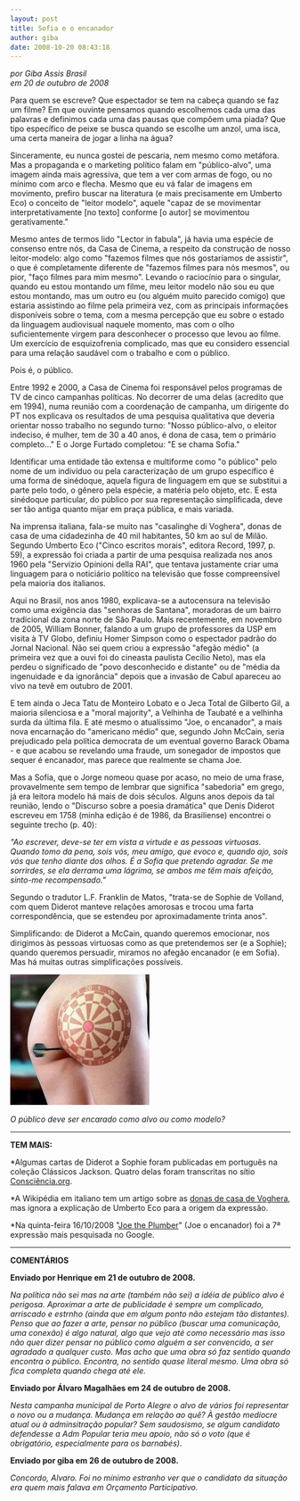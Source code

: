 ```yaml
---
layout: post
title: Sofia e o encanador
author: giba
date: 2008-10-20 08:43:18
---
```

*por Giba Assis Brasil*\
*em 20 de outubro de 2008*

Para quem se escreve? Que espectador se tem na cabeça quando se faz um filme? Em que ouvinte pensamos quando escolhemos cada uma das palavras e definimos cada uma das pausas que compõem uma piada? Que tipo específico de peixe se busca quando se escolhe um anzol, uma isca, uma certa maneira de jogar a linha na água?

Sinceramente, eu nunca gostei de pescaria, nem mesmo como metáfora. Mas a propaganda e o marketing político falam em "público-alvo", uma imagem ainda mais agressiva, que tem a ver com armas de fogo, ou no mínimo com arco e flecha. Mesmo que eu vá falar de imagens em movimento, prefiro buscar na literatura (e mais precisamente em Umberto Eco) o conceito de "leitor modelo", aquele "capaz de se movimentar interpretativamente \[no texto] conforme \[o autor] se movimentou gerativamente."

Mesmo antes de termos lido "Lector in fabula", já havia uma espécie de consenso entre nós, da Casa de Cinema, a respeito da construção de nosso leitor-modelo: algo como "fazemos filmes que nós gostaríamos de assistir", o que é completamente diferente de "fazemos filmes para nós mesmos", ou pior, "faço filmes para mim mesmo". Levando o raciocínio para o singular, quando eu estou montando um filme, meu leitor modelo não sou eu que estou montando, mas um outro eu (ou alguém muito parecido comigo) que estaria assistindo ao filme pela primeira vez, com as principais informações disponíveis sobre o tema, com a mesma percepção que eu sobre o estado da linguagem audiovisual naquele momento, mas com o olho suficientemente virgem para desconhecer o processo que levou ao filme. Um exercício de esquizofrenia complicado, mas que eu considero essencial para uma relação saudável com o trabalho e com o público.

Pois é, o público.

Entre 1992 e 2000, a Casa de Cinema foi responsável pelos programas de TV de cinco campanhas políticas. No decorrer de uma delas (acredito que em 1994), numa reunião com a coordenação de campanha, um dirigente do PT nos explicava os resultados de uma pesquisa qualitativa que deveria orientar nosso trabalho no segundo turno: "Nosso público-alvo, o eleitor indeciso, é mulher, tem de 30 a 40 anos, é dona de casa, tem o primário completo..." E o Jorge Furtado completou: "E se chama Sofia."

Identificar uma entidade tão extensa e multiforme como "o público" pelo nome de um indivíduo ou pela caracterização de um grupo específico é uma forma de sinédoque, aquela figura de linguagem em que se substitui a parte pelo todo, o gênero pela espécie, a matéria pelo objeto, etc. E esta sinédoque particular, do público por sua representação simplificada, deve ser tão antiga quanto mijar em praça pública, e mais variada.

Na imprensa italiana, fala-se muito nas "casalinghe di Voghera", donas de casa de uma cidadezinha de 40 mil habitantes, 50 km ao sul de Milão. Segundo Umberto Eco ("Cinco escritos morais", editora Record, 1997, p. 59), a expressão foi criada a partir de uma pesquisa realizada nos anos 1960 pela "Servizio Opinioni della RAI", que tentava justamente criar uma linguagem para o noticiário político na televisão que fosse compreensível pela maioria dos italianos.

Aqui no Brasil, nos anos 1980, explicava-se a autocensura na televisão como uma exigência das "senhoras de Santana", moradoras de um bairro tradicional da zona norte de São Paulo. Mais recentemente, em novembro de 2005, William Bonner, falando a um grupo de professores da USP em visita à TV Globo, definiu Homer Simpson como o espectador padrão do Jornal Nacional. Não sei quem criou a expressão "afegão médio" (a primeira vez que a ouvi foi do cineasta paulista Cecílio Neto), mas ela perdeu o significado de "povo desconhecido e distante" ou de "média da ingenuidade e da ignorância" depois que a invasão de Cabul apareceu ao vivo na tevê em outubro de 2001.

E tem ainda o Jeca Tatu de Monteiro Lobato e o Jeca Total de Gilberto Gil, a maioria silenciosa e a "moral majority", a Velhinha de Taubaté e a velhinha surda da última fila. E até mesmo o atualíssimo "Joe, o encanador", a mais nova encarnação do "americano médio" que, segundo John McCain, seria prejudicado pela política democrata de um eventual governo Barack Obama - e que acabou se revelando uma fraude, um sonegador de impostos que sequer é encanador, mas parece que realmente se chama Joe.

Mas a Sofia, que o Jorge nomeou quase por acaso, no meio de uma frase, provavelmente sem tempo de lembrar que significa "sabedoria" em grego, já era leitora modelo há mais de dois séculos. Alguns anos depois da tal reunião, lendo o "Discurso sobre a poesia dramática" que Denis Diderot escreveu em 1758 (minha edição é de 1986, da Brasiliense) encontrei o seguinte trecho (p. 40):

*"Ao escrever, deve-se ter em vista a virtude e as pessoas virtuosas. Quando tomo da pena, sois vós, meu amigo, que evoco e, quando ajo, sois vós que tenho diante dos olhos. É a Sofia que pretendo agradar. Se me sorrirdes, se ela derrama uma lágrima, se ambos me têm mais afeição, sinto-me recompensado."*

Segundo o tradutor L.F. Franklin de Matos, "trata-se de Sophie de Volland, com quem Diderot manteve relações amorosas e trocou uma farta correspondência, que se estendeu por aproximadamente trinta anos".

Simplificando: de Diderot a McCain, quando queremos emocionar, nos dirigimos às pessoas virtuosas como as que pretendemos ser (e a Sophie); quando queremos persuadir, miramos no afegão encanador (e em Sofia). Mas há muitas outras simplificações possíveis.

![](/uploads/sofia.jpg)

*O público deve ser encarado como alvo ou como modelo?*

- - -

**TEM MAIS:**

\*Algumas cartas de Diderot a Sophie foram publicadas em português na coleção Clássicos Jackson. Quatro delas foram transcritas no sítio [Consciência.org](http://www.consciencia.org/diderot_cartas_sofia.shtml).

\*A Wikipédia em italiano tem um artigo sobre as [donas de casa de Voghera](http://it.wikipedia.org/wiki/Casalinga_di_Voghera), mas ignora a explicação de Umberto Eco para a origem da expressão.

\*Na quinta-feira 16/10/2008 "[Joe the Plumber](http://www.buzzle.com/articles/230280.html)" (Joe o encanador) foi a 7ª expressão mais pesquisada no Google.

- - -

**COMENTÁRIOS**

**Enviado por Henrique em 21 de outubro de 2008.**

*Na política não sei mas na arte (também não sei) a idéia de público alvo é perigosa. Aproximar a arte de publicidade é sempre um complicado, arriscado e estrnho (ainda que em algum ponto não estejam tão distantes). Penso que ao fazer a arte, pensar no público (buscar uma comunicação, uma conexão) é algo natural, algo que vejo até como necessário mas isso não quer dizer pensar no público como alguém a ser convencido, a ser agradado a qualquer custo. Mas acho que uma obra só faz sentido quando encontra o público. Encontra, no sentido quase literal mesmo. Uma obra só fica completa quando chega até ele.*

**Enviado por Álvaro Magalhães em 24 de outubro de 2008.**

*Nesta campanha municipal de Porto Alegre o alvo de vários foi representar o novo ou a mudança. Mudança em relação ao quê? À gestão medíocre atual ou à adminsitração popular? Sem saudosismo, se algum candidato defendesse a Adm Popular teria meu apoio, não só o voto (que é obrigatório, especialmente para os barnabés).*

**Enviado por giba em 26 de outubro de 2008.**

*Concordo, Alvaro. Foi no mínimo estranho ver que o candidato da situação era quem mais falava em Orçamento Participativo.*